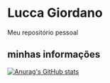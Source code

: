# Lucca Giordano
 Meu repositório pessoal
## minhas informações
[![Anurag's GitHub stats](https://github-readme-stats.vercel.app/api?username=Lucca-Giordano&show_icons=true&theme=dracula)](https://github.com/anuraghazra/github-readme-stats)
